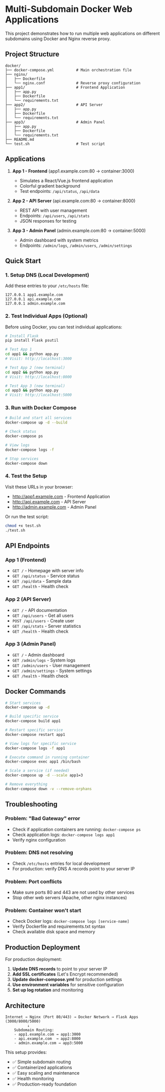 # Multi-Subdomain Docker Web Applications

This project demonstrates how to run multiple web applications on different subdomains using Docker and Nginx reverse proxy.

## Project Structure

```
docker/
├── docker-compose.yml          # Main orchestration file
├── nginx/
│   ├── Dockerfile
│   └── nginx.conf              # Reverse proxy configuration
├── app1/                       # Frontend Application
│   ├── app.py
│   ├── Dockerfile
│   └── requirements.txt
├── app2/                       # API Server
│   ├── app.py
│   ├── Dockerfile
│   └── requirements.txt
├── app3/                       # Admin Panel
│   ├── app.py
│   ├── Dockerfile
│   └── requirements.txt
├── README.md
└── test.sh                     # Test script
```

## Applications

1. **App 1 - Frontend** (app1.example.com:80 → container:3000)
   - Simulates a React/Vue.js frontend application
   - Colorful gradient background
   - Test endpoints: `/api/status`, `/api/data`

2. **App 2 - API Server** (api.example.com:80 → container:8000)
   - REST API with user management
   - Endpoints: `/api/users`, `/api/stats`
   - JSON responses for testing

3. **App 3 - Admin Panel** (admin.example.com:80 → container:5000)
   - Admin dashboard with system metrics
   - Endpoints: `/admin/logs`, `/admin/users`, `/admin/settings`

## Quick Start

### 1. Setup DNS (Local Development)

Add these entries to your `/etc/hosts` file:

```
127.0.0.1 app1.example.com
127.0.0.1 api.example.com
127.0.0.1 admin.example.com
```

### 2. Test Individual Apps (Optional)

Before using Docker, you can test individual applications:

```bash
# Install Flask
pip install Flask psutil

# Test App 1
cd app1 && python app.py
# Visit: http://localhost:3000

# Test App 2 (new terminal)
cd app2 && python app.py
# Visit: http://localhost:8000

# Test App 3 (new terminal)
cd app3 && python app.py
# Visit: http://localhost:5000
```

### 3. Run with Docker Compose

```bash
# Build and start all services
docker-compose up -d --build

# Check status
docker-compose ps

# View logs
docker-compose logs -f

# Stop services
docker-compose down
```

### 4. Test the Setup

Visit these URLs in your browser:
- http://app1.example.com - Frontend Application
- http://api.example.com - API Server
- http://admin.example.com - Admin Panel

Or run the test script:
```bash
chmod +x test.sh
./test.sh
```

## API Endpoints

### App 1 (Frontend)
- `GET /` - Homepage with server info
- `GET /api/status` - Service status
- `GET /api/data` - Sample data
- `GET /health` - Health check

### App 2 (API Server)
- `GET /` - API documentation
- `GET /api/users` - Get all users
- `POST /api/users` - Create user
- `GET /api/stats` - Server statistics
- `GET /health` - Health check

### App 3 (Admin Panel)
- `GET /` - Admin dashboard
- `GET /admin/logs` - System logs
- `GET /admin/users` - User management
- `GET /admin/settings` - System settings
- `GET /health` - Health check

## Docker Commands

```bash
# Start services
docker-compose up -d

# Build specific service
docker-compose build app1

# Restart specific service
docker-compose restart app1

# View logs for specific service
docker-compose logs -f app1

# Execute command in running container
docker-compose exec app1 /bin/bash

# Scale a service (if needed)
docker-compose up -d --scale app1=3

# Remove everything
docker-compose down -v --remove-orphans
```

## Troubleshooting

### Problem: "Bad Gateway" error
- Check if application containers are running: `docker-compose ps`
- Check application logs: `docker-compose logs app1`
- Verify nginx configuration

### Problem: DNS not resolving
- Check `/etc/hosts` entries for local development
- For production: verify DNS A records point to your server IP

### Problem: Port conflicts
- Make sure ports 80 and 443 are not used by other services
- Stop other web servers (Apache, other nginx instances)

### Problem: Container won't start
- Check Docker logs: `docker-compose logs [service-name]`
- Verify Dockerfile and requirements.txt syntax
- Check available disk space and memory

## Production Deployment

For production deployment:

1. **Update DNS records** to point to your server IP
2. **Add SSL certificates** (Let's Encrypt recommended)
3. **Update docker-compose.yml** for production settings
4. **Use environment variables** for sensitive configuration
5. **Set up log rotation** and monitoring

## Architecture

```
Internet → Nginx (Port 80/443) → Docker Network → Flask Apps (3000/8000/5000)
          ↓
    Subdomain Routing:
    - app1.example.com → app1:3000
    - api.example.com  → app2:8000  
    - admin.example.com → app3:5000
```

This setup provides:
- ✅ Simple subdomain routing
- ✅ Containerized applications
- ✅ Easy scaling and maintenance
- ✅ Health monitoring
- ✅ Production-ready foundation